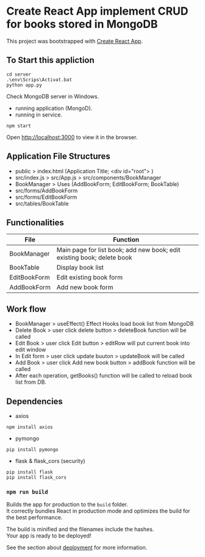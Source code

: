 # Create React App implement CRUD for books stored in MongoDB

This project was bootstrapped with [Create React App](https://github.com/facebook/create-react-app).

## To Start this appliction
```
cd server
.\env\Scrips\Activat.bat
python app.py
```
Check MongoDB server in Windows.
  - running application (MongoD).
  - running in service.

```
npm start
```
Open [http://localhost:3000](http://localhost:3000) to view it in the browser.

## Application File Structures
* public > index.html (Application Title; \<div id="root"\> )
* src/index.js >  src/App.js > src/components/BookManager
* BookManager > Uses (AddBookForm; EditBookForm; BookTable)
* src/forms/AddBookForm
* src/forms/EditBookForm
* src/tables/BookTable

## Functionalities
File | Function
|---|---|
BookManager  | Main page for list book; add new book; edit existing book; delete book
BookTable    | Display book list
EditBookForm | Edit existing book form
AddBookForm  | Add new book form

## Work flow
* BookManager > useEffect() Effect Hooks load book list from MongoDB
* Delete Book > user click delete button > deleteBook function will be called
* Edit Book > user click Edit button > editRow will put current book into edit window
* In Edit form > user click update buuton > updateBook will be called
* Add Book > user click Add new book button > addBook function will be called
* After each operation, getBooks() function will be called to reload book list from DB.

## Dependencies 
* axios
```
npm install axios
```
* pymongo
```
pip install pymongo
```

* flask & flask_cors (security)
```
pip install flask
pip install flask_cors
```


### `npm run build`

Builds the app for production to the `build` folder.<br />
It correctly bundles React in production mode and optimizes the build for the best performance.

The build is minified and the filenames include the hashes.<br />
Your app is ready to be deployed!

See the section about [deployment](https://facebook.github.io/create-react-app/docs/deployment) for more information.

